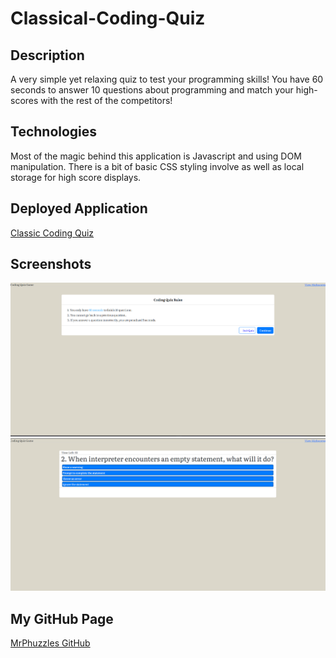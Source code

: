 # Classical-Coding-Quiz

## Description

A very simple yet relaxing quiz to test your programming skills! You have 60 seconds to answer 10 questions about programming and match your high-scores with the rest of the competitors!

## Technologies

Most of the magic behind this application is Javascript and using DOM manipulation. There is a bit of basic CSS styling involve as well as local storage for high score displays.

## Deployed Application
[Classic Coding Quiz]()

## Screenshots

![Main landing Page](./Screenshots/Screenshot%201.png)
![During the Quiz](./Screenshots/Screenshot%202.png)


## My GitHub Page
[MrPhuzzles GitHub](https://www.github.com/MrPhuzzles)
